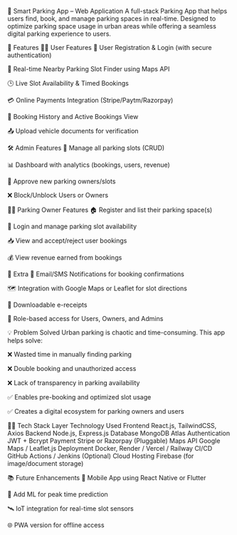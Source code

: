 🚗 Smart Parking App – Web Application
A full-stack Parking App that helps users find, book, and manage parking spaces in real-time. Designed to optimize parking space usage in urban areas while offering a seamless digital parking experience to users.

🌟 Features
🧑‍💻 User Features
🚀 User Registration & Login (with secure authentication)

📍 Real-time Nearby Parking Slot Finder using Maps API

🕒 Live Slot Availability & Timed Bookings

💳 Online Payments Integration (Stripe/Paytm/Razorpay)

📅 Booking History and Active Bookings View

📤 Upload vehicle documents for verification

🛠 Admin Features
🧾 Manage all parking slots (CRUD)

📊 Dashboard with analytics (bookings, users, revenue)

🚗 Approve new parking owners/slots

❌ Block/Unblock Users or Owners

👨‍💼 Parking Owner Features
🏠 Register and list their parking space(s)

🔐 Login and manage parking slot availability

📥 View and accept/reject user bookings

💰 View revenue earned from bookings

📱 Extra
🔔 Email/SMS Notifications for booking confirmations

🗺️ Integration with Google Maps or Leaflet for slot directions

🧾 Downloadable e-receipts

🔐 Role-based access for Users, Owners, and Admins

💡 Problem Solved
Urban parking is chaotic and time-consuming. This app helps solve:

❌ Wasted time in manually finding parking

❌ Double booking and unauthorized access

❌ Lack of transparency in parking availability

✅ Enables pre-booking and optimized slot usage

✅ Creates a digital ecosystem for parking owners and users

🧑‍💻 Tech Stack
Layer	Technology Used
Frontend	React.js, TailwindCSS, Axios
Backend	Node.js, Express.js
Database	MongoDB Atlas
Authentication	JWT + Bcrypt
Payment	Stripe or Razorpay (Pluggable)
Maps API	Google Maps / Leaflet.js
Deployment	Docker, Render / Vercel / Railway
CI/CD	GitHub Actions / Jenkins (Optional)
Cloud Hosting	Firebase (for image/document storage)



📚 Future Enhancements
📱 Mobile App using React Native or Flutter

🧠 Add ML for peak time prediction

🛰 IoT integration for real-time slot sensors

🌐 PWA version for offline access
